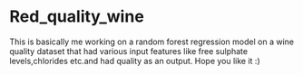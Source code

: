 # Red_quality_wine
This is basically me working on a random forest regression model on a wine quality dataset that had various input features like free sulphate levels,chlorides etc.and had quality as an output. Hope you like it :)
